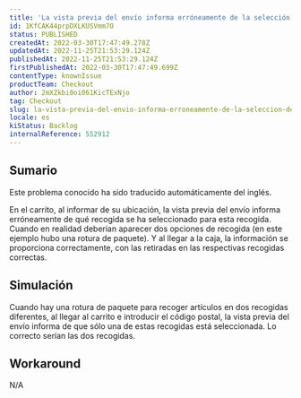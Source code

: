 ```yaml
---
title: 'La vista previa del envío informa erróneamente de la selección de la recogida'
id: 1KfCAK44prpDXLKUSVmm7O
status: PUBLISHED
createdAt: 2022-03-30T17:47:49.278Z
updatedAt: 2022-11-25T21:53:29.124Z
publishedAt: 2022-11-25T21:53:29.124Z
firstPublishedAt: 2022-03-30T17:47:49.699Z
contentType: knownIssue
productTeam: Checkout
author: 2mXZkbi0oi061KicTExNjo
tag: Checkout
slug: la-vista-previa-del-envio-informa-erroneamente-de-la-seleccion-de-la-recogida
locale: es
kiStatus: Backlog
internalReference: 552912
---
```


## Sumario

<div class="alert alert-info">
  <p>Este problema conocido ha sido traducido automáticamente del inglés.</p>
</div>


En el carrito, al informar de su ubicación, la vista previa del envío informa erróneamente de qué recogida se ha seleccionado para esta recogida. Cuando en realidad deberían aparecer dos opciones de recogida (en este ejemplo hubo una rotura de paquete). Y al llegar a la caja, la información se proporciona correctamente, con las retiradas en las respectivas recogidas correctas.



## Simulación


Cuando hay una rotura de paquete para recoger artículos en dos recogidas diferentes, al llegar al carrito e introducir el código postal, la vista previa del envío informa de que sólo una de estas recogidas está seleccionada. Lo correcto serían las dos recogidas.



## Workaround


N/A

